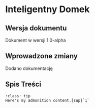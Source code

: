 # Inteligentny Domek

Wersja dokumentu
----------------
Dokument w wersji 1.0-alpha

## Wprowadzone zmiany

Dodano dokumentację

## Spis Treści
```{admonition} Here's my title
:class: tip
Here's my admonition content.{sup}`1`
```
